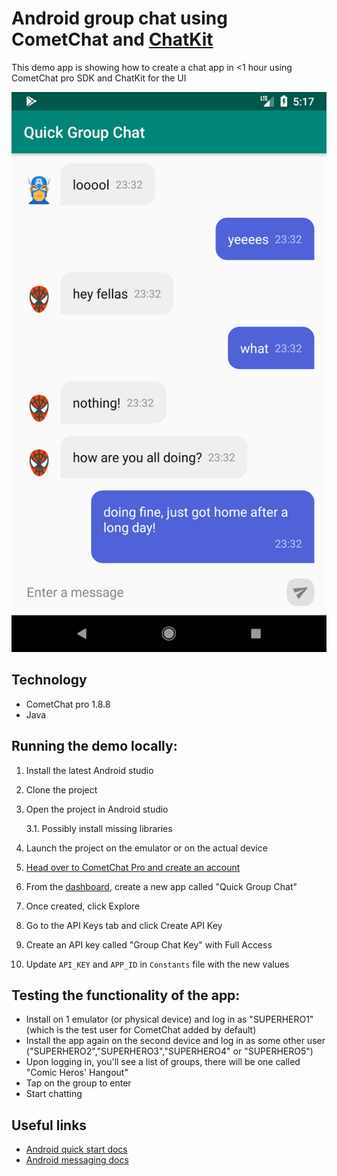 # Android group chat using CometChat and [ChatKit](https://github.com/stfalcon-studio/ChatKit)

This demo app is showing how to create a chat app in <1 hour using CometChat pro SDK and ChatKit for the UI

![The screenshot](https://github.com/cometchat-pro-tutorials/quick-group-chat-java/blob/master/screenshots/Screenshot_1571563081.png "Screenshot of the app in action")

## Technology
- CometChat pro 1.8.8
- Java

## Running the demo locally:
1. Install the latest Android studio
2. Clone the project
3. Open the project in Android studio

    3.1. Possibly install missing libraries
4. Launch the project on the emulator or on the actual device
5. [Head over to CometChat Pro and create an account](https://www.cometchat.com/pro?utm_source=github&utm_medium=example-code-readme)
6. From the [dashboard](https://app.cometchat.com/?utm_source=github&utm_medium=example-code-readme), create a new app called "Quick Group Chat"
7. Once created, click Explore
8. Go to the API Keys tab and click Create API Key
9. Create an API key called "Group Chat Key" with Full Access
10. Update `API_KEY` and `APP_ID` in `Constants` file with the new values

## Testing the functionality of the app:
- Install on 1 emulator (or physical device) and log in as "SUPERHERO1" (which is the test user for CometChat added by default)
- Install the app again on the second device and log in as some other user ("SUPERHERO2","SUPERHERO3","SUPERHERO4" or "SUPERHERO5")
- Upon logging in, you'll see a list of groups, there will be one called "Comic Heros' Hangout"
- Tap on the group to enter
- Start chatting

## Useful links
- [Android quick start docs](https://prodocs.cometchat.com/docs/android-quick-start)
- [Android messaging docs](https://prodocs.cometchat.com/docs/android-messaging)